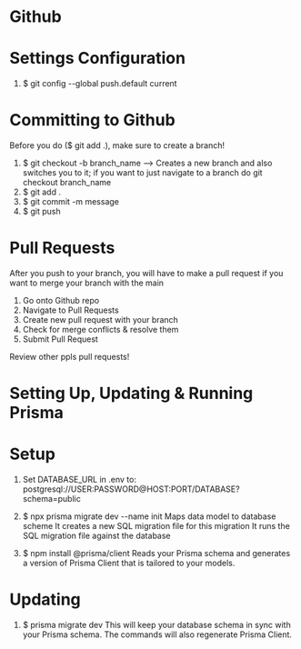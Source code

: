 # Github

# Settings Configuration

1. $ git config --global push.default current

# Committing to Github

Before you do ($ git add .), make sure to create a branch!

1. $ git checkout -b branch_name --> Creates a new branch and also switches you to it; if you want to just navigate to a branch do
   git checkout branch_name
2. $ git add .
3. $ git commit -m message
4. $ git push

# Pull Requests

After you push to your branch, you will have to make a pull request if you want to merge your branch with the main

1. Go onto Github repo
2. Navigate to Pull Requests
3. Create new pull request with your branch
4. Check for merge conflicts & resolve them
5. Submit Pull Request

Review other ppls pull requests!

# Setting Up, Updating & Running Prisma

# Setup

1. Set DATABASE_URL in .env to:
   postgresql://USER:PASSWORD@HOST:PORT/DATABASE?schema=public

2. $ npx prisma migrate dev --name init
   Maps data model to database scheme
   It creates a new SQL migration file for this migration
   It runs the SQL migration file against the database

3. $ npm install @prisma/client
   Reads your Prisma schema and generates a version of Prisma Client that is tailored to your models.

# Updating

1.  $ prisma migrate dev
    This will keep your database schema in sync with your Prisma schema.
    The commands will also regenerate Prisma Client.
